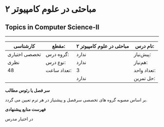# مباحثی در علوم کامپیوتر ۲
## Topics in Computer Science-II
_______________________________________________________________________________
| کارشناسی      | مقطع:       | مباحثی در علوم کامپیوتر ۲ | نام درس:    |
| ------------- | ----------- | ------------------------- | ----------- |
| تخصصی اختیاری | گروه درس:   | ندارد                     | پیش‌نیاز:   |
| نظری          | نوع درس:    | ندارد                     | هم‌نیاز:    |
| 48            | تعداد ساعت: | 3                         | تعداد واحد: |
|               |             |  ندارد                    | حل تمرین:   |

**سر فصل یا رئوس مطالب**

بر اساس مصوبه گروه های تخصصی سرفصل و پیشنیاز در هر ترم تعیین می گردد.


**فهرست منابع پیشنهادی**

در اختیار مدرس
